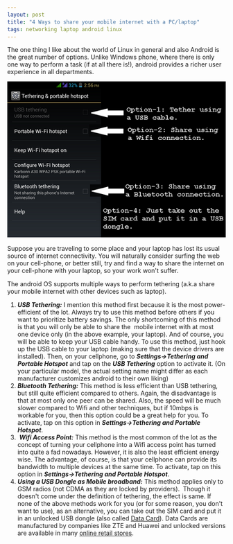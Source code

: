 ```yaml
---
layout: post
title: "4 Ways to share your mobile internet with a PC/laptop"
tags: networking laptop android linux
---
```


The one thing I like about the world of Linux in general and also Android is the great number of options. Unlike Windows phone, where there is only one way to perform a task (if at all there is!), android provides a richer user experience in all departments.<!--more-->

[![Android Tethering Options](/uploads/old/Android_tether_options.png)](/uploads/old/Android_tether_options.png)

Suppose you are traveling to some place and your laptop has lost its usual source of internet connectivity. You will naturally consider surfing the web on your cell-phone, or better still, try and find a way to share the internet on your cell-phone with your laptop, so your work won't suffer.

The android OS supports multiple ways to perform tethering (a.k.a share your mobile internet with other devices such as laptop).

1.  ***USB Tethering:*** I mention this method first because it is the most power-efficient of the lot. Always try to use this method before others if you want to prioritize battery savings. The only shortcoming of this method is that you will only be able to share the  mobile internet with at most one device only (in the above example, your laptop). And of course, you will be able to keep your USB cable handy. To use this method, just hook up the USB cable to your laptop (making sure that the device drivers are installed). Then, on your cellphone, go to ***Settings-\>Tethering and Portable Hotspot*** and tap on the ***USB Tethering*** option to activate it. (On your particular model, the actual setting name might differ as each manufacturer customizes android to their own liking)
2.  ***Bluetooth Tethering:*** This method is less efficient than USB tethering, but still quite efficient compared to others. Again, the disadvantage is that at most only one peer can be shared. Also, the speed will be much slower compared to Wifi and other techniques, but if 10mbps is workable for you, then this option could be a great help for you. To activate, tap on this option in ***Settings-\>Tethering and Portable Hotspot***.
3.   ***Wifi Access Point:*** This method is the most common of the lot as the concept of turning your cellphone into a Wifi access point has turned into quite a fad nowadays. However, it is also the least efficient energy wise. The advantage, of course, is that your cellphone can provide its bandwidth to multiple devices at the same time. To activate, tap on this option in ***Settings-\>Tethering and Portable Hotspot***.
4.  ***Using a USB Dongle as Mobile broadband:*** This method applies only to GSM radios (not CDMA as they are locked by providers).  Though it doesn't come under the definition of tethering, the effect is same. If none of the above methods work for you (or for some reason, you don't want to use), as an alternative, you can take out the SIM card and put it in an unlocked USB dongle (also called [Data Card](https://en.wikipedia.org/wiki/WorldSIM#Data_SIM_Card)). Data Cards are manufactured by companies like ZTE and Huawei and unlocked versions are available in many [online retail stores](http://www.amazon.com/Generic-Wireless-7-2Mbps-Dongle-Function/dp/B00MHAKIFI/ref=sr_1_5?ie=UTF8&qid=1419075706&sr=8-5&keywords=usb+data+cards).
